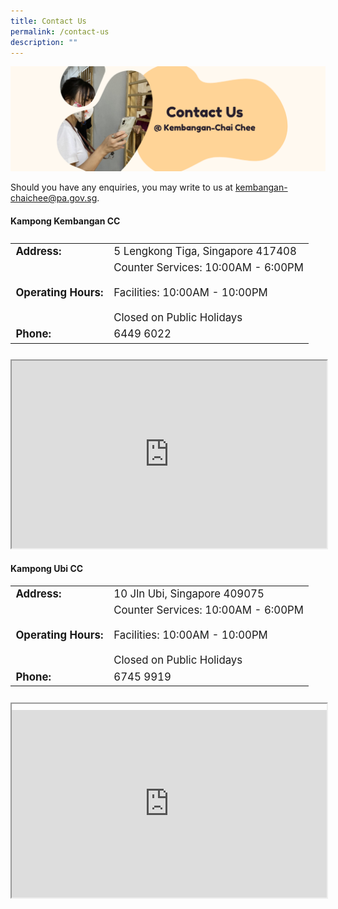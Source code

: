 ```yaml
---
title: Contact Us
permalink: /contact-us
description: ""
---
```

![](/images/Banners/Contact%20Us.png)

Should you have any enquiries, you may write to us at [kembangan-chaichee@pa.gov.sg](mailto:kembangan-chaichee@pa.gov.sg).

#### Kampong Kembangan CC ####

<table  style="width: 100%; flex-wrap:nowrap; display:flex; margin: 0px 0px 25px 0px; font-size:120%;">
<tbody>
<tr>
 <td><b>Address:</b></td><td>5 Lengkong Tiga, Singapore 417408</td>
</tr>
<tr>
	<td><b>Operating Hours:</b> </td>
	<td>Counter Services: 10:00AM - 6:00PM<br><br>Facilities: 10:00AM - 10:00PM<br><br>Closed on Public Holidays</td>
</tr>
<tr>
	<td> <b>Phone:</b> </td><td>6449 6022</td>
</tr>
</tbody>
</table>

<iframe src="https://www.google.com/maps/embed?pb=!1m14!1m8!1m3!1d15955.017391898637!2d103.91269!3d1.3232317!3m2!1i1024!2i768!4f13.1!3m3!1m2!1s0x0%3A0x3fdfa9cc0723f19!2sKampong%20Kembangan%20Community%20Club!5e0!3m2!1sen!2ssg!4v1647597870311!5m2!1sen!2ssg" width="100%" height="300" style="padding:10;" allowfullscreen="" loading="lazy"></iframe>

#### Kampong Ubi CC ####
<table  style="font-size:120%; padding-bottom:10px">
<tbody>
<tr>
 <td><b>Address:</b></td><td>10 Jln Ubi, Singapore 409075</td>
</tr>
<tr>
 <td><b>Operating Hours:</b> </td>
	<td>Counter Services: 10:00AM - 6:00PM<br><br>Facilities: 10:00AM - 10:00PM<br><br>Closed on Public Holidays</td>
</tr>
<tr>
	<td> <b>Phone:</b> </td><td>6745 9919</td>
</tr>
</tbody>
</table>

<iframe style="padding-top:10px; display:block" src="https://www.google.com/maps/embed?pb=!1m18!1m12!1m3!1d3988.76313283154!2d103.89851791457258!3d1.3177573990388969!2m3!1f0!2f0!3f0!3m2!1i1024!2i768!4f13.1!3m3!1m2!1s0x31da181a92e11a3d%3A0x484e3638ce52c330!2sKampong%20Ubi%20Community%20Centre!5e0!3m2!1sen!2ssg!4v1647598046082!5m2!1sen!2ssg" width="100%" height="300" style="padding:10;" allowfullscreen="" loading="lazy"></iframe>